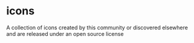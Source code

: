# icons
A collection of icons created by this community or discovered elsewhere and are released under an open source license
